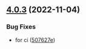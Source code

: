 ## [4.0.3](https://github.com/nontangent/ng-atomic/compare/v4.0.2...v4.0.3) (2022-11-04)


### Bug Fixes

* for ci ([507627e](https://github.com/nontangent/ng-atomic/commit/507627e031060e11530714af138b961d5c2e5264))
